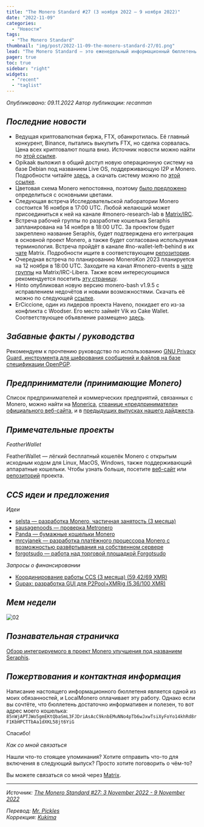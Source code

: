 ```yaml
---
title: "The Monero Standard #27 (3 ноября 2022 — 9 ноября 2022)"
date: "2022-11-09"
categories:
  - "Новости"
tags:
  - "The Monero Standard"
thumbnail: "img/post/2022-11-09-the-monero-standard-27/01.png"
lead: "The Monero Standard — это еженедельный информационный бюллетень от p2p торговой платформы LocalMonero обо всём, что касается Monero."
pager: true
toc: true
sidebar: "right"
widgets:
  - "recent"
  - "taglist"
---
```


_Опубликовано: 09.11.2022_
_Автор публикации: recanman_

## _Последние новости_

- Ведущая криптовалютная биржа, FTX, обанкротилась. Её главный конкурент, Binance, пытались выкупить FTX, но сделка сорвалась. Цена всех криптовалют пошла вниз. Источник новости можно найти по [этой ссылке](https://nitter.it/binance/status/1590449161069268992#m).
- Opikaak выложил в общий доступ новую операционную систему на базе Debian под названием Live OS, поддерживающую I2P и Monero. Подробности читайте [здесь](https://libreddit.de/yqnary/), а скачать систему можно по [этой ссылке](magnet:?xt=urn:btih:8a64853c44f03bc456a89db68c4340dbfc6b3385&dn=I2P-LiveOS&tr=udp%3a%2f%2ftracker.opentrackr.org%3a1337%2fannounce&tr=http%3a%2f%2ftracker.opentrackr.org%3a1337%2fannounce&tr=udp%3a%2f%2fopentracker.i2p.rocks%3a6969%2fannounce&tr=https%3a%2f%2fopentracker.i2p.rocks%3a443%2fannounce&tr=udp%3a%2f%2fopen.demonii.com%3a1337%2fannounce).
- Цветовая схема Monero непостоянна, поэтому [было предложено](https://github.com/monero-project/meta/issues/752) определиться с основными цветами.
- Следующая встреча Исследовательской лаборатории Monero состоится 16 ноября в 17:00 UTC. Любой желающий может присоединиться к ней на канале #monero-research-lab в [Matrix/IRC](https://matrix.to/#/#monero-community:monero.social).
- Встреча рабочей группы по разработке кошелька Seraphis запланирована на 14 ноября в 18:00 UTC. За проектом будет закреплено название Seraphis, будет подтверждена его интеграция в основной проект Monero, а также будет согласована используемая терминология. Встреча пройдёт в канале #no-wallet-left-behind в их [чате](https://matrix.to/#/#no-wallet-left-behind:haveno.network/) Matrix. Подробности ищите в соответствующем [репозитории](https://github.com/seraphis-migration).
- Очередная встреча по планированию MoneroKon 2023 планируется на 12 ноября в 18:00 UTC. Заходите на канал #monero-events в [чате группы](https://matrix.to/#/#monero-events:monero.social) на Matrix/IRC-Libera. Также всем интересующимся рекомендуется посетить [эту страницу](https://github.com/monero-project/meta/issues/749).
- Hinto опубликовал новую версию monero-bash v1.9.5 с исправлением недочётов и новыми возможностями. Скачать её можно по следующей [ссылке](https://github.com/hinto-janaiyo/monero-bash/releases/tag/v1.9.5).
- ErCiccione, один из лидеров проекта Haveno, покидает его из-за конфликта с Woodser. Его место займёт Vik из Cake Wallet. Соответствующее объявление размещено [здесь](https://haveno.exchange/blog/erciccione-leaves-core-team/).

## _Забавные факты / руководства_

Рекомендуем к прочтению руководство по использованию [GNU Privacy Guard, инструмента для шифрования сообщений и файлов на базе спецификации OpenPGP](https://monero.observer/cypherpunk-transmission-004-gpg-encrypted-communication/).

## _Предприниматели (принимающие Monero)_

Список предпринимателей и коммерческих предприятий, связанных с Monero, можно найти на [Monerica](https://monerica.com/), [странице «предприниматели» официального веб-сайта](https://getmonero.org/community/merchants/), и в [предыдущих выпусках нашего дайджеста](https://localmonero.co/nojs/the-monero-standard).

## _Примечательные проекты_

*FeatherWallet*

FeatherWallet — лёгкий бесплатный кошелёк Monero с открытым исходным кодом для Linux, MacOS, Windows, также поддерживающий аппаратные кошельки. Чтобы узнать больше, посетите [веб-сайт](https://featherwallet.org/) или [репозиторий](https://github.com/feather-wallet/feather) проекта.

## _CCS идеи и предложения_

*Идеи*

- [selsta — разработка Monero, частичная занятость (3 месяца)](https://repo.getmonero.org/monero-project/ccs-proposals/-/merge_requests/354)
- [sausagenoods — проверка Metronero](https://repo.getmonero.org/monero-project/ccs-proposals/-/merge_requests/353)
- [Panda — бумажные кошельки Monero](https://repo.getmonero.org/monero-project/ccs-proposals/-/merge_requests/352)
- [mrcyjanek — разработка платёжного процессора Monero с возможностью развёртывания на собственном сервере](https://repo.getmonero.org/monero-project/ccs-proposals/-/merge_requests/345)
- [forgotsudo — работа над торговой площадкой Forgotsudo](https://repo.getmonero.org/monero-project/ccs-proposals/-/merge_requests/340)

*Запросы о финансировании*

- [Координирование работы CCS (3 месяца) (59,42/69 XMR)](https://ccs.getmonero.org/proposals/plowsof-com-rel.html)
- [Gupax: разработка GUI для P2Pool+XMRig (5,36/100 XMR)](https://ccs.getmonero.org/proposals/gupax.html)

## *Мем недели*

![02](/img/post/2022-11-09-the-monero-standard-27/02.png)

## _Познавательная страничка_

[Обзор интегрируемого в проект Monero улучшения под названием Seraphis](https://yewtu.be/watch?v=EhqHyaqC8-c).

## _Пожертвования и контактная информация_

Написание настоящего информационного бюллетеня является одной из моих обязанностей, и LocalMonero оплачивает эту работу. Однако если вы сочтёте, что бюллетень достаточно информативен и полезен, то вот адрес моего кошелька:  
`85nWjAPTJWo5gmEKtQbaSmL3FJDriAsAcC9knbEMuNNo4pTb6wJxwTsiXyFoYo14khRd8rF1KbHPCTTbAa1dXKL58jt6YiG`

Спасибо!

*Как со мной связаться*

Нашли что-то стоящее упоминания? Хотите отправить что-то для включения в следующий выпуск? Просто хотите поговорить о чём-то?

Вы можете связаться со мной через [Matrix](https://matrix.to/#/@recanman:agoradesk.com).

---

_Источник: [The Monero Standard #27: 3 November 2022 - 9 November 2022](https://localmonero.co/the-monero-standard/weekly/27)_

_Перевод: [Mr. Pickles](https://t.me/v1docq47)_  
_Коррекция: [Kukima](https://t.me/Kukima)_
